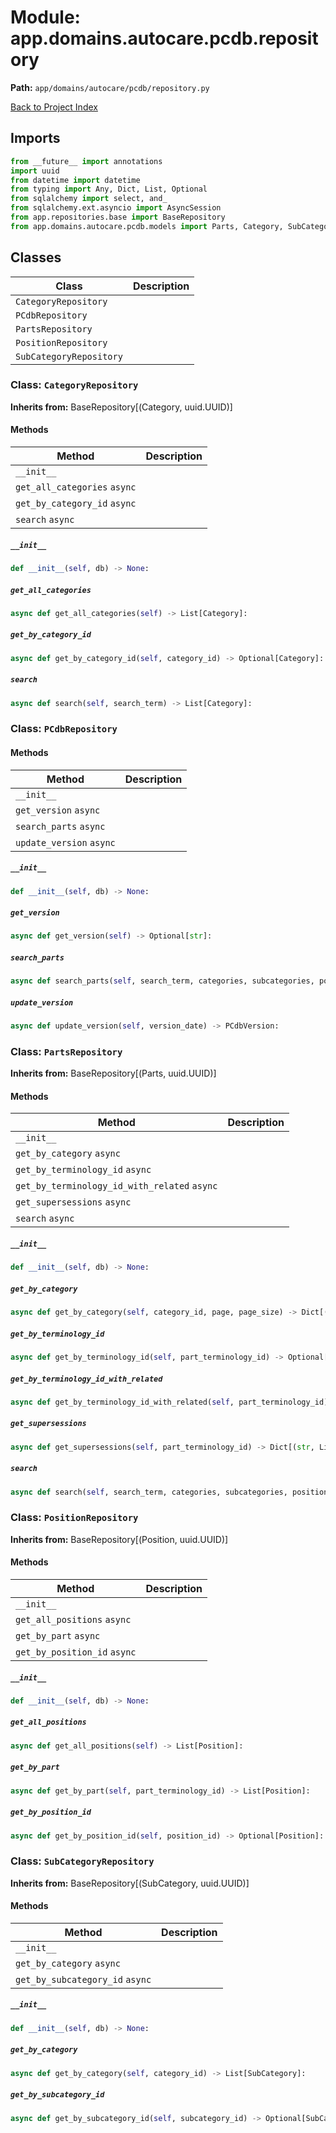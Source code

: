 # Module: app.domains.autocare.pcdb.repository

**Path:** `app/domains/autocare/pcdb/repository.py`

[Back to Project Index](../../../../../index.md)

## Imports
```python
from __future__ import annotations
import uuid
from datetime import datetime
from typing import Any, Dict, List, Optional
from sqlalchemy import select, and_
from sqlalchemy.ext.asyncio import AsyncSession
from app.repositories.base import BaseRepository
from app.domains.autocare.pcdb.models import Parts, Category, SubCategory, Position, PartCategory, PartPosition, PartsSupersession, PCdbVersion, PartsDescription
```

## Classes

| Class | Description |
| --- | --- |
| `CategoryRepository` |  |
| `PCdbRepository` |  |
| `PartsRepository` |  |
| `PositionRepository` |  |
| `SubCategoryRepository` |  |

### Class: `CategoryRepository`
**Inherits from:** BaseRepository[(Category, uuid.UUID)]

#### Methods

| Method | Description |
| --- | --- |
| `__init__` |  |
| `get_all_categories` `async` |  |
| `get_by_category_id` `async` |  |
| `search` `async` |  |

##### `__init__`
```python
def __init__(self, db) -> None:
```

##### `get_all_categories`
```python
async def get_all_categories(self) -> List[Category]:
```

##### `get_by_category_id`
```python
async def get_by_category_id(self, category_id) -> Optional[Category]:
```

##### `search`
```python
async def search(self, search_term) -> List[Category]:
```

### Class: `PCdbRepository`

#### Methods

| Method | Description |
| --- | --- |
| `__init__` |  |
| `get_version` `async` |  |
| `search_parts` `async` |  |
| `update_version` `async` |  |

##### `__init__`
```python
def __init__(self, db) -> None:
```

##### `get_version`
```python
async def get_version(self) -> Optional[str]:
```

##### `search_parts`
```python
async def search_parts(self, search_term, categories, subcategories, positions, page, page_size) -> Dict[(str, Any)]:
```

##### `update_version`
```python
async def update_version(self, version_date) -> PCdbVersion:
```

### Class: `PartsRepository`
**Inherits from:** BaseRepository[(Parts, uuid.UUID)]

#### Methods

| Method | Description |
| --- | --- |
| `__init__` |  |
| `get_by_category` `async` |  |
| `get_by_terminology_id` `async` |  |
| `get_by_terminology_id_with_related` `async` |  |
| `get_supersessions` `async` |  |
| `search` `async` |  |

##### `__init__`
```python
def __init__(self, db) -> None:
```

##### `get_by_category`
```python
async def get_by_category(self, category_id, page, page_size) -> Dict[(str, Any)]:
```

##### `get_by_terminology_id`
```python
async def get_by_terminology_id(self, part_terminology_id) -> Optional[Parts]:
```

##### `get_by_terminology_id_with_related`
```python
async def get_by_terminology_id_with_related(self, part_terminology_id) -> Optional[Parts]:
```

##### `get_supersessions`
```python
async def get_supersessions(self, part_terminology_id) -> Dict[(str, List[Parts])]:
```

##### `search`
```python
async def search(self, search_term, categories, subcategories, positions, page, page_size) -> Dict[(str, Any)]:
```

### Class: `PositionRepository`
**Inherits from:** BaseRepository[(Position, uuid.UUID)]

#### Methods

| Method | Description |
| --- | --- |
| `__init__` |  |
| `get_all_positions` `async` |  |
| `get_by_part` `async` |  |
| `get_by_position_id` `async` |  |

##### `__init__`
```python
def __init__(self, db) -> None:
```

##### `get_all_positions`
```python
async def get_all_positions(self) -> List[Position]:
```

##### `get_by_part`
```python
async def get_by_part(self, part_terminology_id) -> List[Position]:
```

##### `get_by_position_id`
```python
async def get_by_position_id(self, position_id) -> Optional[Position]:
```

### Class: `SubCategoryRepository`
**Inherits from:** BaseRepository[(SubCategory, uuid.UUID)]

#### Methods

| Method | Description |
| --- | --- |
| `__init__` |  |
| `get_by_category` `async` |  |
| `get_by_subcategory_id` `async` |  |

##### `__init__`
```python
def __init__(self, db) -> None:
```

##### `get_by_category`
```python
async def get_by_category(self, category_id) -> List[SubCategory]:
```

##### `get_by_subcategory_id`
```python
async def get_by_subcategory_id(self, subcategory_id) -> Optional[SubCategory]:
```
